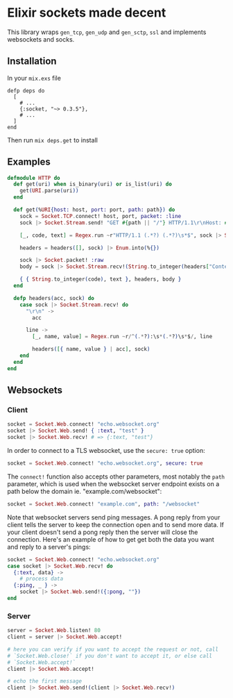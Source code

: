 Elixir sockets made decent
==========================
This library wraps `gen_tcp`, `gen_udp` and `gen_sctp`, `ssl` and implements
websockets and socks.

Installation
--------
In your `mix.exs` file

```
defp deps do
  [
    # ...
    {:socket, "~> 0.3.5"},
    # ...
  ]
end
```

Then run `mix deps.get` to install

Examples
--------

```elixir
defmodule HTTP do
  def get(uri) when is_binary(uri) or is_list(uri) do
    get(URI.parse(uri))
  end

  def get(%URI{host: host, port: port, path: path}) do
    sock = Socket.TCP.connect! host, port, packet: :line
    sock |> Socket.Stream.send! "GET #{path || "/"} HTTP/1.1\r\nHost: #{host}\r\n\r\n"

    [_, code, text] = Regex.run ~r"HTTP/1.1 (.*?) (.*?)\s*$", sock |> Socket.Stream.recv!

    headers = headers([], sock) |> Enum.into(%{})

    sock |> Socket.packet! :raw
    body = sock |> Socket.Stream.recv!(String.to_integer(headers["Content-Length"]))

    { { String.to_integer(code), text }, headers, body }
  end

  defp headers(acc, sock) do
    case sock |> Socket.Stream.recv! do
      "\r\n" ->
        acc

      line ->
        [_, name, value] = Regex.run ~r/^(.*?):\s*(.*?)\s*$/, line

        headers([{ name, value } | acc], sock)
    end
  end
end
```

Websockets
----------

### Client

```elixir
socket = Socket.Web.connect! "echo.websocket.org"
socket |> Socket.Web.send! { :text, "test" }
socket |> Socket.Web.recv! # => {:text, "test"}
```

In order to connect to a TLS websocket, use the `secure: true` option:

```elixir
socket = Socket.Web.connect! "echo.websocket.org", secure: true
```

The `connect!` function also accepts other parameters, most notably the `path` parameter, which is used when the websocket server endpoint exists on a path below the domain ie. "example.com/websocket":

```elixir
socket = Socket.Web.connect! "example.com", path: "/websocket"
```

Note that websocket servers send ping messages. A pong reply from your client tells the server to keep the connection open and to send more data. If your client doesn't send a pong reply then the server will close the connection. Here's an example of how to get get both the data you want and reply to a server's pings:

```elixir
socket = Socket.Web.connect! "echo.websocket.org"
case socket |> Socket.Web.recv! do
  {:text, data} ->
    # process data
  {:ping, _ } ->
    socket |> Socket.Web.send!({:pong, ""})
end
```

### Server

```elixir
server = Socket.Web.listen! 80
client = server |> Socket.Web.accept!

# here you can verify if you want to accept the request or not, call
# `Socket.Web.close!` if you don't want to accept it, or else call
# `Socket.Web.accept!`
client |> Socket.Web.accept!

# echo the first message
client |> Socket.Web.send!(client |> Socket.Web.recv!)
```
